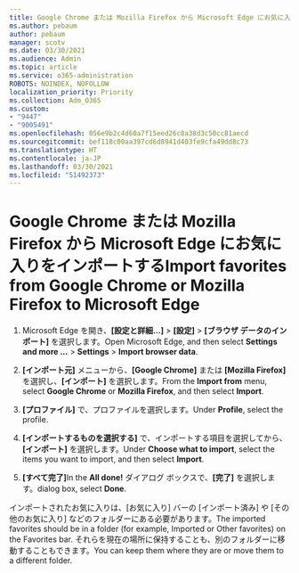 ```yaml
---
title: Google Chrome または Mozilla Firefox から Microsoft Edge にお気に入りをインポートする
ms.author: pebaum
author: pebaum
manager: scotv
ms.date: 03/30/2021
ms.audience: Admin
ms.topic: article
ms.service: o365-administration
ROBOTS: NOINDEX, NOFOLLOW
localization_priority: Priority
ms.collection: Adm_O365
ms.custom:
- "9447"
- "9005491"
ms.openlocfilehash: 056e9b2c4d60a7f15eed26c8a38d3c50cc81aecd
ms.sourcegitcommit: bef118c00aa397cd6d8941d403fe9cfa49dd8c73
ms.translationtype: HT
ms.contentlocale: ja-JP
ms.lasthandoff: 03/30/2021
ms.locfileid: "51492373"
---
```

# <a name="import-favorites-from-google-chrome-or-mozilla-firefox-to-microsoft-edge"></a><span data-ttu-id="11f25-102">Google Chrome または Mozilla Firefox から Microsoft Edge にお気に入りをインポートする</span><span class="sxs-lookup"><span data-stu-id="11f25-102">Import favorites from Google Chrome or Mozilla Firefox to Microsoft Edge</span></span>

1. <span data-ttu-id="11f25-103">Microsoft Edge を開き、**[設定と詳細...]** > **[設定]** > **[ブラウザ データのインポート]** を選択します。</span><span class="sxs-lookup"><span data-stu-id="11f25-103">Open Microsoft Edge, and then select **Settings and more ...** > **Settings** > **Import browser data**.</span></span>

1. <span data-ttu-id="11f25-104">**[インポート元]** メニューから、**[Google Chrome]** または **[Mozilla Firefox]** を選択し、**[インポート]** を選択します。</span><span class="sxs-lookup"><span data-stu-id="11f25-104">From the **Import from** menu, select **Google Chrome** or **Mozilla Firefox**, and then select **Import**.</span></span>

1. <span data-ttu-id="11f25-105">**[プロファイル]** で、プロファイルを選択します。</span><span class="sxs-lookup"><span data-stu-id="11f25-105">Under **Profile**, select the profile.</span></span>

1. <span data-ttu-id="11f25-106">**[インポートするものを選択する]** で、インポートする項目を選択してから、**[インポート]** を選択します。</span><span class="sxs-lookup"><span data-stu-id="11f25-106">Under **Choose what to import**, select the items you want to import, and then select **Import**.</span></span>

1. <span data-ttu-id="11f25-107">**[すべて完了]**</span><span class="sxs-lookup"><span data-stu-id="11f25-107">In the **All done!**</span></span> <span data-ttu-id="11f25-108">ダイアログ ボックスで、**[完了]** を選択します。</span><span class="sxs-lookup"><span data-stu-id="11f25-108">dialog box, select **Done**.</span></span>

<span data-ttu-id="11f25-109">インポートされたお気に入りは、[お気に入り] バーの [インポート済み] や [その他のお気に入り] などのフォルダーにある必要があります。</span><span class="sxs-lookup"><span data-stu-id="11f25-109">The imported favorites should be in a folder (for example, Imported or Other favorites) on the Favorites bar.</span></span> <span data-ttu-id="11f25-110">それらを現在の場所に保持することも、別のフォルダーに移動することもできます。</span><span class="sxs-lookup"><span data-stu-id="11f25-110">You can keep them where they are or move them to a different folder.</span></span>
